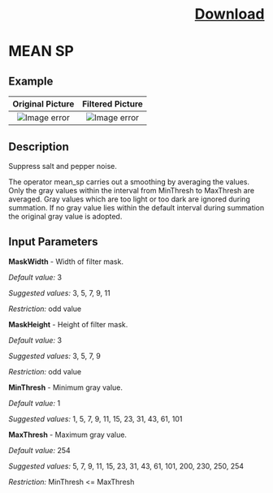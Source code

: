 # <p align="right"><a class="github-button" aria-label="Download ntkme/github-buttons on GitHub" href="https://github.com/Balluff-BVS/TestScripts/raw/master/Filters/Smoothing/Mean/MeanSp/mean_sp.zip" data-icon="octicon-cloud-download">Download</a></p>


MEAN SP
==========

## Example

Original Picture             | Filtered Picture
:-------------------------:|:-------------------------:
![Image error](https://github.com/Balluff-BVS/TestScripts/blob/master/Filters/Smoothing/Mean/MeanSp/sp_distribiution.png?raw=true)  |  ![Image error](https://github.com/Balluff-BVS/TestScripts/blob/master/Filters/Smoothing/Mean/MeanSp/mean_sp.png?raw=true)

Description
----------

Suppress salt and pepper noise.

The operator mean_sp carries out a smoothing by averaging the values. Only the gray values within the interval from MinThresh to MaxThresh are averaged. Gray values which are too light or too dark are ignored during summation. If no gray value lies within the default interval during summation the original gray value is adopted.

Input Parameters
----------

**MaskWidth** - Width of filter mask.

*Default value:* 3

*Suggested values:* 3, 5, 7, 9, 11

*Restriction:* odd value

**MaskHeight** - Height of filter mask.

*Default value:* 3

*Suggested values:* 3, 5, 7, 9

*Restriction:* odd value

**MinThresh** - Minimum gray value.

*Default value:* 1

*Suggested values:* 1, 5, 7, 9, 11, 15, 23, 31, 43, 61, 101

**MaxThresh** - Maximum gray value.

*Default value:* 254

*Suggested values:* 5, 7, 9, 11, 15, 23, 31, 43, 61, 101, 200, 230, 250, 254

*Restriction:* MinThresh <= MaxThresh

